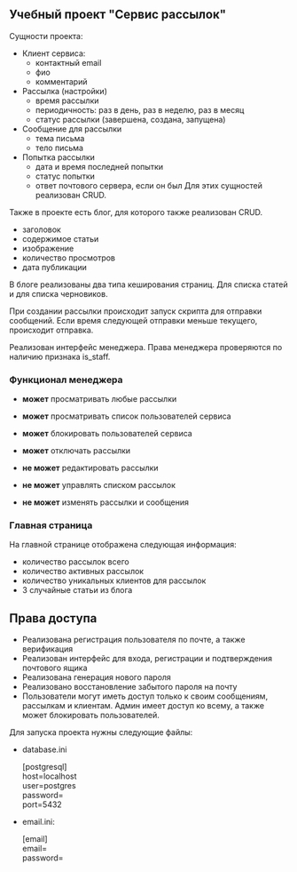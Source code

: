 ## Учебный проект "Сервис рассылок"

Сущности проекта:
- Клиент сервиса:
    - контактный email
    - фио
    - комментарий
- Рассылка (настройки)
    - время рассылки
    - периодичность: раз в день, раз в неделю, раз в месяц
    - статус рассылки (завершена, создана, запущена)
- Сообщение для рассылки
    - тема письма
    - тело письма
- Попытка рассылки
    - дата и время последней попытки
    - статус попытки
    - ответ почтового сервера, если он был
Для этих сущностей реализован CRUD.

Также в проекте есть блог, для которого также реализован CRUD.

- заголовок
- содержимое статьи
- изображение
- количество просмотров
- дата публикации

В блоге реализованы два типа кеширования страниц. Для списка статей и для списка черновиков.

При создании рассылки происходит запуск скрипта для отправки сообщений. Если время следующей отправки меньше текущего, происходит отправка.

Реализован интерфейс менеджера. Права менеджера проверяются по наличию признака is_staff.
### Функционал менеджера

- **может** просматривать любые рассылки
- **может** просматривать список пользователей сервиса
- **может** блокировать пользователей сервиса
- **может** отключать рассылки

- **не может** редактировать рассылки
- **не может** управлять списком рассылок
- **не может** изменять рассылки и сообщения

### Главная страница

На главной странице отображена следующая информация:

- количество рассылок всего
- количество активных рассылок
- количество уникальных клиентов для рассылок
- 3 случайные статьи из блога

## Права доступа
- Реализована регистрация пользователя по почте, а также верификация
- Реализован интерфейс для входа, регистрации и подтверждения почтового ящика
- Реализована генерация нового пароля
- Реализовано восстановление забытого пароля на почту
- Пользователи могут иметь доступ только к своим сообщениям, рассылкам и клиентам. Админ имеет доступ ко всему, а также может блокировать пользователей.

Для запуска проекта нужны следующие файлы:
- database.ini

  [postgresql]    
  host=localhost    
  user=postgres    
  password=    
  port=5432    
- email.ini:

    [email]    
    email=    
    password=    